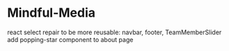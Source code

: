 # Mindful-Media

react select
repair to be more reusable: navbar, footer, TeamMemberSlider
add popping-star component to about page
